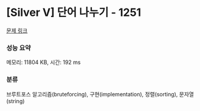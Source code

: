 # [Silver V] 단어 나누기 - 1251 

[문제 링크](https://www.acmicpc.net/problem/1251) 

### 성능 요약

메모리: 11804 KB, 시간: 192 ms

### 분류

브루트포스 알고리즘(bruteforcing), 구현(implementation), 정렬(sorting), 문자열(string)

